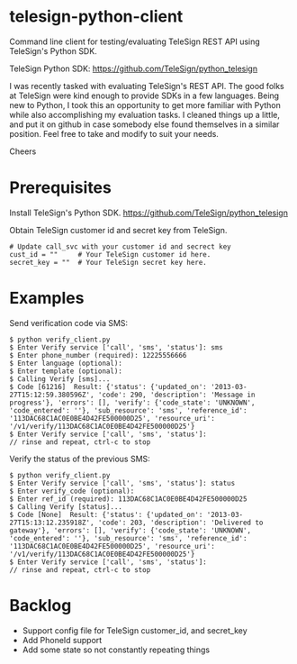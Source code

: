 telesign-python-client
======================

Command line client for testing/evaluating TeleSign REST API using TeleSign's Python SDK.

TeleSign Python SDK: https://github.com/TeleSign/python_telesign

I was recently tasked with evaluating TeleSign's REST API.
The good folks at TeleSign were kind enough to provide SDKs in a few languages.
Being new to Python, I took this an opportunity to get more familiar with Python
while also accomplishing my evaluation tasks.  I cleaned things up a little, and
put it on github in case somebody else found themselves in a similar position.
Feel free to take and modify to suit your needs.

Cheers

Prerequisites
======================
Install TeleSign's Python SDK.
https://github.com/TeleSign/python_telesign

Obtain TeleSign customer id and secret key from TeleSign.

    # Update call_svc with your customer id and secrect key
    cust_id = ""     # Your TeleSign customer id here.
    secret_key = ""  # Your TeleSign secret key here.

Examples
======================
Send verification code via SMS:

    $ python verify_client.py
    $ Enter Verify service ['call', 'sms', 'status']: sms
    $ Enter phone_number (required): 12225556666
    $ Enter language (optional):
    $ Enter template (optional):
    $ Calling Verify [sms]...
    $ Code [61216]  Result: {'status': {'updated_on': '2013-03-27T15:12:59.380596Z', 'code': 290, 'description': 'Message in progress'}, 'errors': [], 'verify': {'code_state': 'UNKNOWN', 'code_entered': ''}, 'sub_resource': 'sms', 'reference_id': '113DAC68C1AC0E0BE4D42FE500000D25', 'resource_uri': '/v1/verify/113DAC68C1AC0E0BE4D42FE500000D25'}
    $ Enter Verify service ['call', 'sms', 'status']:
    // rinse and repeat, ctrl-c to stop

Verify the status of the previous SMS:

    $ python verify_client.py
    $ Enter Verify service ['call', 'sms', 'status']: status
    $ Enter verify_code (optional):
    $ Enter ref_id (required): 113DAC68C1AC0E0BE4D42FE500000D25
    $ Calling Verify [status]...
    $ Code [None]  Result: {'status': {'updated_on': '2013-03-27T15:13:12.235918Z', 'code': 203, 'description': 'Delivered to gateway'}, 'errors': [], 'verify': {'code_state': 'UNKNOWN', 'code_entered': ''}, 'sub_resource': 'sms', 'reference_id': '113DAC68C1AC0E0BE4D42FE500000D25', 'resource_uri': '/v1/verify/113DAC68C1AC0E0BE4D42FE500000D25'}
    $ Enter Verify service ['call', 'sms', 'status']:
    // rinse and repeat, ctrl-c to stop

Backlog
======================
* Support config file for TeleSign customer_id, and secret_key
* Add PhoneId support
* Add some state so not constantly repeating things


